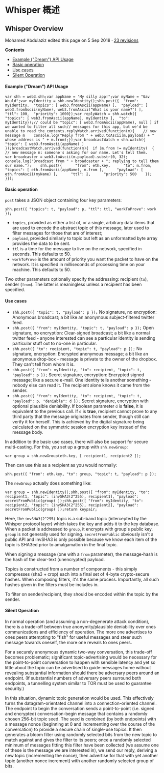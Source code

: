 # Whisper 概述

## Whisper Overview

Mohamed Abdulaziz edited this page on 5 Sep 2018 · [23 revisions](https://github.com/ethereum/wiki/wiki/Whisper-Overview/_history)

**Contents**

* [Example \("Dream"\) API Usage](https://github.com/ethereum/wiki/wiki/Whisper-Overview#example-dream-api-usage)
* [Basic operation](https://github.com/ethereum/wiki/wiki/Whisper-Overview#basic-operation)
* [Use cases](https://github.com/ethereum/wiki/wiki/Whisper-Overview#use-cases)
* [Silent Operation](https://github.com/ethereum/wiki/wiki/Whisper-Overview#silent-operation)

#### Example \("Dream"\) API Usage

```text
var shh = web3.shh;var appName = "My silly app!";var myName = "Gav Would";var myIdentity = shh.newIdentity();shh.post({  "from": myIdentity,  "topics": [ web3.fromAscii(appName) ],  "payload": [ web3.fromAscii(myName), web3.fromAscii("What is your name?") ],  "ttl": 100,  "priority": 1000});var replyWatch = shh.watch({  "topics": [ web3.fromAscii(appName), myIdentity ],  "to": myIdentity});// could be "topic": [ web3.fromAscii(appName), null ] if we wanted to filter all such// messages for this app, but we'd be unable to read the contents.replyWatch.arrived(function(m){	// new message m	console.log("Reply from " + web3.toAscii(m.payload) + " whose address is " + m.from);});var broadcastWatch = shh.watch({ "topic": [ web3.fromAscii(appName) ] });broadcastWatch.arrived(function(m){  if (m.from != myIdentity)  {    // new message m: someone's asking for our name. Let's tell them.    var broadcaster = web3.toAscii(m.payload).substr(0, 32);    console.log("Broadcast from " + broadcaster + "; replying to tell them our name.");    shh.post({      "from": eth.key,      "to": m.from,      "topics": [ eth.fromAscii(appName), m.from ],      "payload": [ eth.fromAscii(myName) ],      "ttl": 2,      "priority": 500    });  }});
```

#### Basic operation

`post` takes a JSON object containing four key parameters:

```text
shh.post({ "topics": t, "payload": p, "ttl": ttl, "workToProve": work });
```

* `topics`, provided as either a list of, or a single, arbitrary data items that are used to encode the abstract topic of this message, later used to filter messages for those that are of interest;
* `payload`, provided similarly to topic but left as an unformatted byte array provides the data to be sent.
* `ttl` is a time for the message to live on the network, specified in seconds. This defaults to 50.
* `workToProve` is the amount of priority you want the packet to have on the network. It is specified in milliseconds of processing time on your machine. This defaults to 50.

Two other parameters optionally specify the addressing: recipient \(`to`\), sender \(`from`\). The latter is meaningless unless a recipient has been specified.

#### Use cases

* `shh.post({ "topic": t, "payload": p });` No signature, no encryption: Anonymous broadcast; a bit like an anonymous subject-filtered twitter feed.
* `shh.post({ "from": myIdentity, "topic": t, "payload": p });` Open signature, no encryption: Clear-signed broadcast; a bit like a normal twitter feed - anyone interested can see a particular identity is sending particular stuff out to no-one in particular.
* `shh.post({ "to": recipient, "topic": t, "payload": p });` No signature, encryption: Encrypted anonymous message; a bit like an anonymous drop-box - message is private to the owner of the dropbox. They can't tell from whom it is.
* `shh.post({ "from": myIdentity, "to": recipient, "topic": t, "payload": p });` Secret signature, encryption: Encrypted signed message; like a secure e-mail. One identity tells another something - nobody else can read it. The recipient alone knows it came from the sender.
* `shh.post({ "from": myIdentity, "to": recipient, "topic": t, "payload": p, "deniable": d });` Secret signature, encryption with optional plausible deniability. If boolean parameter `d` is **false**, it is equivalent to the previous call. If `d` is **true**, recipient cannot prove to any third party that the message originates from sender, though still can verify it for herself. This is achieved by the digital signature being calculated on the symmetric session encryption key instead of the message body.

In addition to the basic use cases, there will also be support for secure multi-casting. For this, you set up a group with `shh.newGroup`:

```text
var group = shh.newGroup(eth.key, [ recipient1, recipient2 ]);
```

Then can use this as a recipient as you would normally:

```text
shh.post({ "from": eth.key, "to": group, "topic": t, "payload": p });
```

The `newGroup` actually does something like:

```text
var group = shh.newIdentity();shh.post([ "from": myIdentity, "to": recipient1, "topic": [invSHA3(2^255), recipient1], "payload": secretFromPublic(group) ]);shh.post([ "from": myIdentity, "to": recipient2, "topic": [invSHA3(2^255), recipient2], "payload": secretFromPublic(group) ]);return keypair;
```

Here, the `invSHA3(2^255)` topic is a sub-band topic \(intercepted by the Whisper protocol layer\) which takes the key and adds it to the key database. When a packet is addressed to `group`, it encrypts with group's public key. `group` is not generally used for signing. `secretFromPublic` obviously isn't a public API and invSHA3 is only possible because we know each item of the topic is SHA3ed prior to amalgamation in the final topic.

When signing a message \(one with a `from` parameter\), the message-hash is the hash of the clear-text \(unencrypted\) payload.

Topics is constructed from a number of components - this simply compresses \(sha3 + crop\) each into a final set of 4-byte crypto-secure hashes. When composing filters, it's the same process. Importantly, all such hashes given in the filters must be includes in.

To filter on sender/recipient, they should be encoded within the topic by the sender.

#### Silent Operation

In normal operation \(and assuming a non-degenerate attack condition\), there is a trade-off between true anonymity/plausible deniability over ones communications and efficiency of operation. The more one advertises to ones peers attempting to "fish" for useful messages and steer such message towards oneself, the more one reveals to ones peers.

For a securely anonymous dynamic two-way conversation, this trade-off becomes problematic; significant topic-advertising would be necessary for the point-to-point conversation to happen with sensible latency and yet so little about the topic can be advertised to guide messages home without revealing substantial information should there be adversary peers around an endpoint. \(If substantial numbers of adversary peers surround both endpoints, a tunnelling system similar to TOR must be used to guarantee security.\)

In this situation, dynamic topic generation would be used. This effectively turns the datagram-orientated channel into a connection-oriented channel. The endpoint to begin the conversation sends a point-to-point \(i.e. signed and encrypted\) conversation-begin message that contains a randomly chosen 256-bit topic seed. The seed is combined \(by both endpoints\) with a message nonce \(beginning at 0 and incrementing over the course of the conversation\) to provide a secure chain of single-use topics. It then generates a bloom filter using randomly selected bits from the new topic to match against and gives the filter to its peers; once a randomly selected minimum of messages fitting this filter have been collected \(we assume one of these is the message we are interested in\), we send our reply, deriving a new topic \(incrementing the nonce\), then advertise for that with yet another topic \(another nonce increment\) with another randomly selected group of bits.

